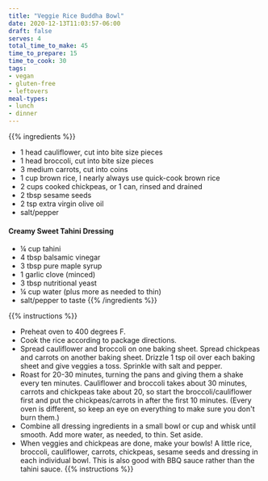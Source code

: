 ```yaml
---
title: "Veggie Rice Buddha Bowl"
date: 2020-12-13T11:03:57-06:00
draft: false
serves: 4
total_time_to_make: 45
time_to_prepare: 15
time_to_cook: 30
tags:
- vegan
- gluten-free
- leftovers
meal-types:
- lunch
- dinner
---
```


{{% ingredients %}}
- 1 head cauliflower, cut into bite size pieces
- 1 head broccoli, cut into bite size pieces
- 3 medium carrots, cut into coins
- 1 cup brown rice, I nearly always use quick-cook brown rice
- 2 cups cooked chickpeas, or 1 can, rinsed and drained
- 2 tbsp sesame seeds
- 2 tsp extra virgin olive oil
- salt/pepper
#### Creamy Sweet Tahini Dressing
- ¼ cup tahini
- 4 tbsp balsamic vinegar
- 3 tbsp pure maple syrup
- 1 garlic clove (minced)
- 3 tbsp nutritional yeast
- ¼ cup water (plus more as needed to thin)
- salt/pepper to taste
{{% /ingredients %}}

{{% instructions %}}
- Preheat oven to 400 degrees F.
- Cook the rice according to package directions. 
- Spread cauliflower and broccoli on one baking sheet. Spread chickpeas and carrots on another baking sheet. Drizzle 1 tsp oil over each baking sheet and give veggies a toss. Sprinkle with salt and pepper.
- Roast for 20-30 minutes, turning the pans and giving them a shake every ten minutes. Cauliflower and broccoli takes about 30 minutes, carrots and chickpeas take about 20, so start the broccoli/cauliflower first and put the chickpeas/carrots in after the first 10 minutes. (Every oven is different, so keep an eye on everything to make sure you don't burn them.)
- Combine all dressing ingredients in a small bowl  or cup and whisk until smooth. Add more water, as needed, to thin. Set aside.
- When veggies and chickpeas are done, make your bowls! A little rice, broccoli, cauliflower, carrots, chickpeas, sesame seeds and dressing in each individual bowl. This is also good with BBQ sauce rather than the tahini sauce.
{{% instructions %}}
